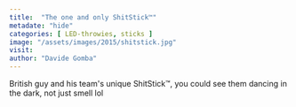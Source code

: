 ```yaml
---
title:  "The one and only ShitStick™"
metadate: "hide"
categories: [ LED-throwies, sticks ]
image: "/assets/images/2015/shitstick.jpg"
visit: 
author: "Davide Gomba"
---
```


British guy and his team's unique ShitStick™, you could see them dancing in the dark, not just smell lol 

